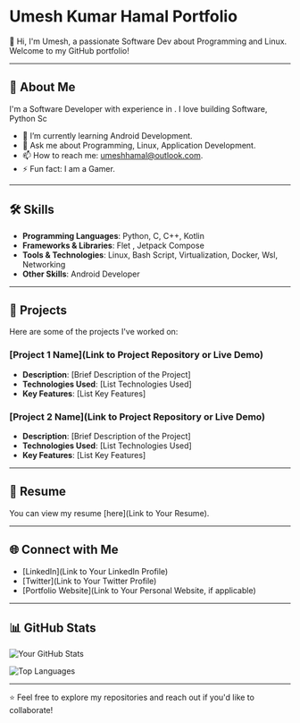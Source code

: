 # Umesh Kumar Hamal Portfolio

👋 Hi, I'm Umesh, a passionate  Software Dev about Programming and Linux. Welcome to my GitHub portfolio!

---

## 🚀 About Me
I'm a Software Developer with experience in . I love building Software, Python Sc
- 🌱 I’m currently learning Android Development.
- 💬 Ask me about Programming, Linux, Application Development.
- 📫 How to reach me: umeshhamal@outlook.com.
- ⚡ Fun fact: I am a Gamer.

---

## 🛠️ Skills
- **Programming Languages**:  Python, C, C++, Kotlin
- **Frameworks & Libraries**: Flet , Jetpack Compose
- **Tools & Technologies**:   Linux, Bash Script, Virtualization, Docker, Wsl, Networking 
- **Other Skills**: Android Developer

---

## 📂 Projects
Here are some of the projects I've worked on:

### [Project 1 Name](Link to Project Repository or Live Demo)
- **Description**: [Brief Description of the Project]
- **Technologies Used**: [List Technologies Used]
- **Key Features**: [List Key Features]

### [Project 2 Name](Link to Project Repository or Live Demo)
- **Description**: [Brief Description of the Project]
- **Technologies Used**: [List Technologies Used]
- **Key Features**: [List Key Features]

---

## 📄 Resume
You can view my resume [here](Link to Your Resume).

---

## 🌐 Connect with Me
- [LinkedIn](Link to Your LinkedIn Profile)
- [Twitter](Link to Your Twitter Profile)
- [Portfolio Website](Link to Your Personal Website, if applicable)

---

## 📊 GitHub Stats
![Your GitHub Stats](https://github-readme-stats.vercel.app/api?username=your-username&show_icons=true&theme=radical)

![Top Languages](https://github-readme-stats.vercel.app/api/top-langs/?username=your-username&layout=compact&theme=radical)

---

⭐️ Feel free to explore my repositories and reach out if you'd like to collaborate!
